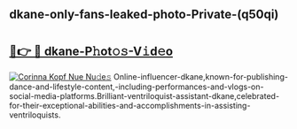 ## dkane-only-fans​-leaked-photo​-Private-(q50qi)


# <h2><a href="https://mediaupload.pro?title=dkane&ref=git">🔗👉 🔴 dkane-P𝚑ot𝚘𝚜-V𝚒d𝚎o</a></h2>

[![Corinna Kopf Nue Nu𝚍e𝚜](https://i.imgur.com/0qMVB7G.gif)](https://mediaupload.pro?title=dkane&ref=git)
Online-influencer-dkane,known-for-publishing-dance-and-lifestyle-content,-including-performances-and-vlogs-on-social-media-platforms.Brilliant-ventriloquist-assistant-dkane,celebrated-for-their-exceptional-abilities-and-accomplishments-in-assisting-ventriloquists.  